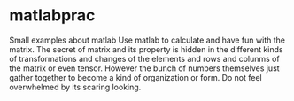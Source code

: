 # matlabprac
Small examples about matlab
Use matlab to calculate and have fun with the matrix.
The secret of matrix and its property is hidden in the different kinds of transformations and changes of the elements and rows and colunms of 
the matrix or even tensor.
However the bunch of numbers themselves just gather together to become a kind of organization or form.
Do not feel overwhelmed by its scaring looking.